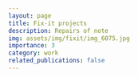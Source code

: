 ```yaml
---
layout: page
title: Fix-it projects
description: Repairs of note
img: assets/img/fixit/img_6075.jpg
importance: 3
category: work
related_publications: false
---
```

